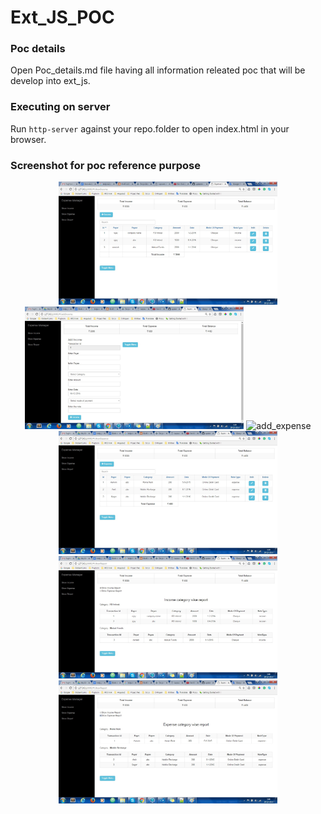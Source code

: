 # Ext_JS_POC

### Poc details 

Open Poc_details.md file having all information releated poc that will be develop into ext_js.

### Executing on server

Run `http-server` against your repo.folder to open index.html in your browser.

### Screenshot for poc reference purpose 
<p align="center">
    <img src="img_extjs_poc/dashboard.jpg" width="350" alt="dashboard"/>
    <img src="img_extjs_poc/add_income.jpg" width="350" alt="add_income"/>
    <img src="img_extjs_poc/add_expense.jpg" width="350" alt="add_expense"/>
    <img src="img_extjs_poc/show_expense.jpg" width="350" alt="show_expense"/>
    <img src="img_extjs_poc/show_report.jpg" width="350" alt="show_report"/>
    <img src="img_extjs_poc/show_report2.jpg" width="350" alt="show_report2"/>
</p>

